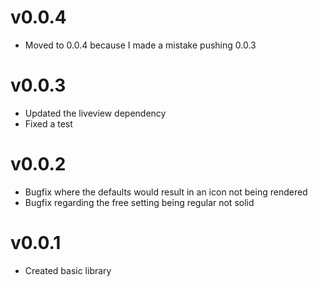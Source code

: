 # v0.0.4
- Moved to 0.0.4 because I made a mistake pushing 0.0.3

# v0.0.3
- Updated the liveview dependency
- Fixed a test

# v0.0.2
- Bugfix where the defaults would result in an icon not being rendered
- Bugfix regarding the free setting being regular not solid

# v0.0.1
- Created basic library

